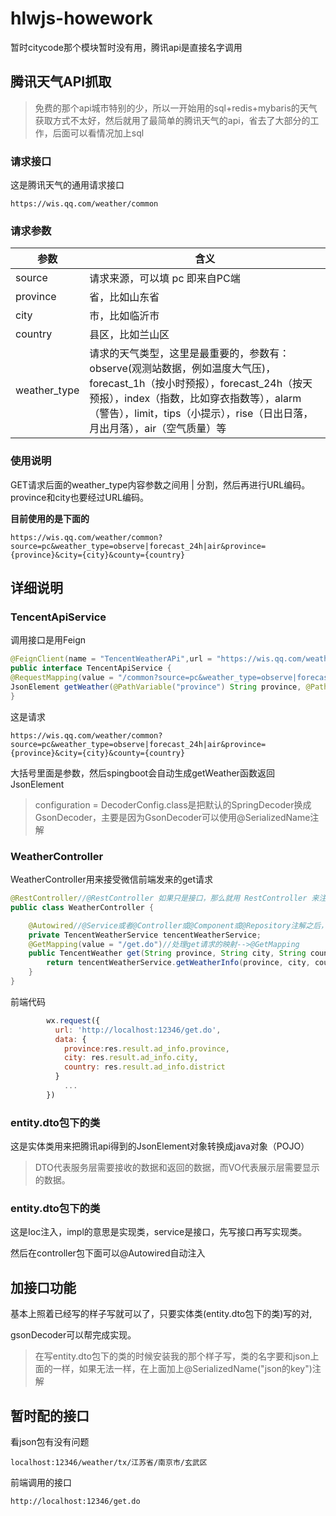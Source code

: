 # hlwjs-howework

暂时citycode那个模块暂时没有用，腾讯api是直接名字调用

## 腾讯天气API抓取

> 免费的那个api城市特别的少，所以一开始用的sql+redis+mybaris的天气获取方式不太好，然后就用了最简单的腾讯天气的api，省去了大部分的工作，后面可以看情况加上sql

### 请求接口

这是腾讯天气的通用请求接口

    https://wis.qq.com/weather/common

### 请求参数

| 参数         | 含义                                                         |
| ------------ | ------------------------------------------------------------ |
| source       | 请求来源，可以填 pc 即来自PC端                               |
| province     | 省，比如山东省                                               |
| city         | 市，比如临沂市                                               |
| country      | 县区，比如兰山区                                             |
| weather_type | 请求的天气类型，这里是最重要的，参数有：observe(观测站数据，例如温度大气压)，forecast_1h（按小时预报），forecast_24h（按天预报），index（指数，比如穿衣指数等），alarm（警告），limit，tips（小提示），rise（日出日落，月出月落），air（空气质量）等 |

### 使用说明

GET请求后面的weather_type内容参数之间用 | 分割，然后再进行URL编码。province和city也要经过URL编码。

**目前使用的是下面的**

```
https://wis.qq.com/weather/common?source=pc&weather_type=observe|forecast_24h|air&province={province}&city={city}&county={country}
```

## 详细说明

### TencentApiService

调用接口是用Feign

```java
@FeignClient(name = "TencentWeatherAPi",url = "https://wis.qq.com/weather",configuration = DecoderConfig.class)
public interface TencentApiService {
@RequestMapping(value = "/common?source=pc&weather_type=observe|forecast_24h|air&province={province}&city={city}&county={country}", method = RequestMethod.GET)
JsonElement getWeather(@PathVariable("province") String province, @PathVariable("city") String city, @PathVariable("country") String country);
}
```

这是请求

```
https://wis.qq.com/weather/common?source=pc&weather_type=observe|forecast_24h|air&province={province}&city={city}&county={country}
```

大括号里面是参数，然后spingboot会自动生成getWeather函数返回JsonElement

> configuration = DecoderConfig.class是把默认的SpringDecoder换成GsonDecoder，主要是因为GsonDecoder可以使用@SerializedName注解

### WeatherController

WeatherController用来接受微信前端发来的get请求

```java
@RestController//@RestController 如果只是接口，那么就用 RestController 来注解.
public class WeatherController {

    @Autowired//@Service或者@Controller或@Component或@Repository注解之后，spring的组件扫描就会自动发现它，并且会将其初始化为spring应用上下文中的bean。
    private TencentWeatherService tencentWeatherService;
    @GetMapping(value = "/get.do")//处理get请求的映射-->@GetMapping
    public TencentWeather get(String province, String city, String country){
        return tencentWeatherService.getWeatherInfo(province, city, country);
    }
}
```

前端代码

```js
        wx.request({
          url: 'http://localhost:12346/get.do',
          data: {
            province:res.result.ad_info.province,
            city: res.result.ad_info.city,
            country: res.result.ad_info.district
          }
            ...
        })
```

### entity.dto包下的类

这是实体类用来把腾讯api得到的JsonElement对象转换成java对象（POJO）

> DTO代表服务层需要接收的数据和返回的数据，而VO代表展示层需要显示的数据。

### entity.dto包下的类

这是Ioc注入，impl的意思是实现类，service是接口，先写接口再写实现类。

然后在controller包下面可以@Autowired自动注入

## 加接口功能

基本上照着已经写的样子写就可以了，只要实体类(entity.dto包下的类)写的对,

gsonDecoder可以帮完成实现。

> 在写entity.dto包下的类的时候安装我的那个样子写，类的名字要和json上面的一样，如果无法一样，在上面加上@SerializedName("json的key")注解

## 暂时配的接口

看json包有没有问题

```
localhost:12346/weather/tx/江苏省/南京市/玄武区
```

前端调用的接口

```
http://localhost:12346/get.do
```

